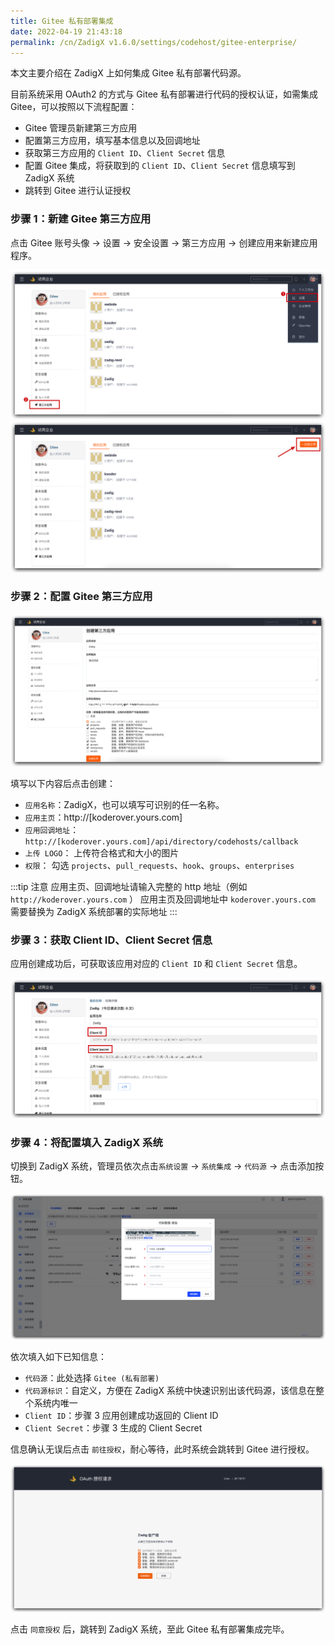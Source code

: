 ```yaml
---
title: Gitee 私有部署集成
date: 2022-04-19 21:43:18
permalink: /cn/ZadigX v1.6.0/settings/codehost/gitee-enterprise/
---
```


本文主要介绍在 ZadigX 上如何集成 Gitee 私有部署代码源。 

目前系统采用 OAuth2 的方式与 Gitee 私有部署进行代码的授权认证，如需集成 Gitee，可以按照以下流程配置：

- Gitee 管理员新建第三方应用
- 配置第三方应用，填写基本信息以及回调地址
- 获取第三方应用的 `Client ID`、`Client Secret` 信息
- 配置 Gitee 集成，将获取到的 `Client ID`、`Client Secret` 信息填写到 ZadigX 系统
- 跳转到 Gitee 进行认证授权

### 步骤 1：新建 Gitee 第三方应用

点击 Gitee 账号头像 -> 设置 -> 安全设置 -> 第三方应用 -> 创建应用来新建应用程序。

![gitee](../_images/gitee_enterprises_1.png)
![gitee](../_images/gitee_enterprises_2.png)

### 步骤 2：配置 Gitee 第三方应用

![gitee](../_images/gitee_enterprises_3.png)

填写以下内容后点击创建：

- `应用名称`：ZadigX，也可以填写可识别的任一名称。
- `应用主页`：http://[koderover.yours.com]
- `应用回调地址`： `http://[koderover.yours.com]/api/directory/codehosts/callback`
- `上传 LOGO`： 上传符合格式和大小的图片
- `权限`： 勾选 `projects`、`pull_requests`、`hook`、`groups`、`enterprises`

:::tip 注意
应用主页、回调地址请输入完整的 http 地址（例如 `http://koderover.yours.com` ）
应用主页及回调地址中 `koderover.yours.com` 需要替换为 ZadigX 系统部署的实际地址
:::

### 步骤 3：获取 Client ID、Client Secret 信息

应用创建成功后，可获取该应用对应的 `Client ID` 和 `Client Secret` 信息。

![gitee](../_images/gitee_enterprises_4.png)


### 步骤 4：将配置填入 ZadigX 系统

切换到 ZadigX 系统，管理员依次点击`系统设置` -> `系统集成` -> `代码源` -> 点击添加按钮。

![gitee](../_images/gitee_enterprises_5.png)

依次填入如下已知信息：

- `代码源`：此处选择 `Gitee (私有部署)`
- `代码源标识`：自定义，方便在 ZadigX 系统中快速识别出该代码源，该信息在整个系统内唯一
- `Client ID`：步骤 3 应用创建成功返回的 Client ID
- `Client Secret`：步骤 3 生成的 Client Secret

信息确认无误后点击 `前往授权`，耐心等待，此时系统会跳转到 Gitee 进行授权。

![gitee](../_images/gitee_enterprises_6.png)

点击 `同意授权` 后，跳转到 ZadigX 系统，至此 Gitee 私有部署集成完毕。
